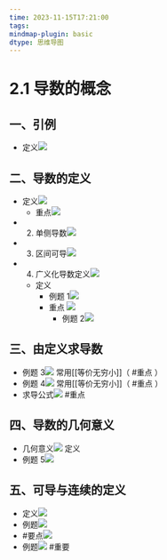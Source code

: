```yaml
---
time: 2023-11-15T17:21:00
tags: 
mindmap-plugin: basic
dtype: 思维导图
---
```


# 2.1 导数的概念

## 一、引例
- 定义![](https://api2.mubu.com/v3/document_image/612648e7-6088-47c1-86c2-45942eab0683-26626835.jpg)

## 二、导数的定义
- 定义![](https://api2.mubu.com/v3/document_image/044606fa-55c9-4604-afd3-ed0623597f76-26626835.jpg)
    - 重点![](https://api2.mubu.com/v3/document_image/3598f798-e8a2-44f2-947f-34399b0f5ab4-26626835.jpg)
- 2. 单侧导数![](https://api2.mubu.com/v3/document_image/01857d59-7c7e-4de3-9b66-395d6b499e14-26626835.jpg)
- 3. 区间可导![](https://api2.mubu.com/v3/document_image/83f7184d-e15b-4f23-b850-70f207e1ce96-26626835.jpg)
- 4. 广义化导数定义![](https://api2.mubu.com/v3/document_image/94262e77-a0f6-439c-bc08-48ab48daf8ef-26626835.jpg)
   - 定义
		- 例题 1![](https://api2.mubu.com/v3/document_image/d48b4d7c-02b0-4bd0-a1ca-cbcf9a1690e9-26626835.jpg)
		- 重点 ![](https://api2.mubu.com/v3/document_image/55f81326-09bc-4cf0-af5e-fbd7053bfad6-26626835.jpg)
			- 例题 2![](https://api2.mubu.com/v3/document_image/914470f3-876b-437b-b45d-2de364f82629-26626835.jpg)

## 三、由定义求导数
- 例题 3![](https://api2.mubu.com/v3/document_image/5f0fe2e1-db4f-4d1a-81ac-ad124240b068-26626835.jpg)
      常用[[等价无穷小]]（ #重点 ）
- 例题 4![](https://api2.mubu.com/v3/document_image/e3d9a411-1b57-49e1-a11f-e1e1f2621de1-26626835.jpg)
      常用[[等价无穷小]]（ #重点 ）
- 求导公式![](https://api2.mubu.com/v3/document_image/1c5d7492-2467-490c-b9ad-63dc905a2d9e-26626835.jpg)
      #重点

## 四、导数的几何意义
- 几何意义![](https://api2.mubu.com/v3/document_image/fbb19d43-040e-49f1-8a15-c777385645e8-26626835.jpg)
      定义
- 例题 5![](https://api2.mubu.com/v3/document_image/2908d29d-bc2d-4227-9293-77b7e93728d1-26626835.jpg)

## 五、可导与连续的定义
- 定义![](https://api2.mubu.com/v3/document_image/10d687b9-9daf-44c6-bf60-c8fe2edf36f6-26626835.jpg)
- 例题![](https://api2.mubu.com/v3/document_image/c1c4de64-745f-4477-85ac-29fae88cd483-26626835.jpg)
- #要点![](https://api2.mubu.com/v3/document_image/bf458e2c-ebd4-4661-bb8d-d125cfff1ddd-26626835.jpg)
- 例题![](https://api2.mubu.com/v3/document_image/a36cb29a-a899-4a0a-8b69-66362cbd3644-26626835.jpg)
      #重要
